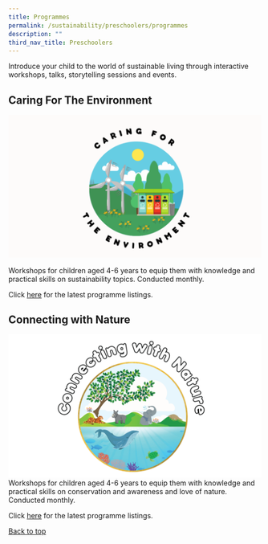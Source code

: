 ```yaml
---
title: Programmes
permalink: /sustainability/preschoolers/programmes
description: ""
third_nav_title: Preschoolers
---
```

<style type="text/css">
/* Links */
.content a { color: #322987; }
.content a:focus,
.content a:hover { color: #28216c; }

/* Button Outline */
.bp-button { padding-left: 1.5rem; padding-right: 1.5rem; }
.bp-button.is-primary-outline { border: 1px solid #322987; color: #322987; background-color: transparent; text-decoration: none; }
.bp-button.is-primary-outline:focus,
.bp-button.is-primary-outline:hover { border: 1px solid #322987; color: #cff2e8; background-color: #322987; text-decoration: none; }

/* Responsive Iframe */
.responsive-iframe { position: absolute; top: 0; left: 0; bottom: 0; right: 0; width: 100%; height: 100%; }
.responsive-iframe-container { position: relative; overflow: hidden; width: 100%; }
.responsive-iframe-container.ratio-16by9 { padding-top: 56.25%; }
.responsive-iframe-container.ratio-4by3 { padding-top: 75%; }
.responsive-iframe-container.ratio-3by2 { padding-top: 66.66%; }
.responsive-iframe-container.ratio-1by1 { padding-top: 100%; }
</style>
Introduce your child to the world of sustainable living through interactive workshops, talks, storytelling sessions and events.

## **Caring For The Environment**
![Alt text for image on Isomer site](/images/sustainability/Sustainability-Prog-Preschool-02.png)

Workshops for children aged 4-6 years to equip them with knowledge and practical skills on sustainability topics. Conducted monthly.

Click [here](https://www.eventbrite.sg/o/golibrary-national-library-board-singapore-26735252849) for the latest programme listings.

## **Connecting with Nature**
![Alt text for image on Isomer site](/images/sustainability/Sustainability-Prog-Preschool-01.png)
Workshops for children aged 4-6 years to equip them with knowledge and practical skills on conservation and awareness and love of nature. Conducted monthly.

Click [here](https://www.eventbrite.sg/o/golibrary-national-library-board-singapore-26735252849) for the latest programme listings.

<p class="has-text-right margin--top--xl"><a href="#main-content">Back to top</a></p>